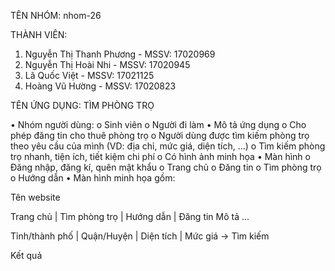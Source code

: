 TÊN NHÓM: nhom-26

THÀNH VIÊN:
1. Nguyễn Thị Thanh Phương - MSSV: 17020969
2. Nguyễn Thị Hoài Nhi - MSSV: 17020945
3. Lã Quốc Việt - MSSV: 17021125
4. Hoàng Vũ Hường - MSSV: 17020823

TÊN ỨNG DỤNG: TÌM PHÒNG TRỌ

•	Nhóm người dùng:
   o	Sinh viên
   o	Người đi làm
•	Mô tả ứng dụng
   o	Cho phép đăng tin cho thuê phòng trọ
   o	Người dùng được tìm kiếm phòng trọ theo yêu cầu của mình (VD: địa chỉ, mức giá, diện tích, ...)
   o	Tìm kiếm phòng trọ nhanh, tiện ích, tiết kiệm chi phí
   o	Có hình ảnh minh họa
•	Màn hình
   o	Đăng nhập, đăng kí, quên mật khẩu
   o	Trang chủ
   o	Đăng tin
   o	Tìm phòng trọ
   o	Hướng dẫn
•	Màn hình minh họa gồm:

Tên website

Trang chủ  |	Tìm phòng trọ  |	Hướng dẫn	  |   Đăng tin
                      Mô tả
                       ...

Tỉnh/thành phố   |	Quận/Huyện  |	Diện tích   |	Mức giá	   -> Tìm kiếm

Kết quả


